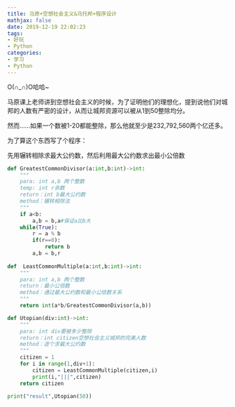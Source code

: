 ```yaml
---
title: 马原+空想社会主义&乌托邦+程序设计
mathjax: false
date: 2019-12-19 22:02:23
tags:
- 好玩
- Python
categories:
- 学习
- Python
---
```


O(∩_∩)O哈哈~

<!--more-->

马原课上老师讲到空想社会主义的时候，为了证明他们的理想化，提到说他们对城邦的人数有严密的设计，从而让城邦资源可以被从1到50整除均分。

然而……如果一个数被1-20都能整除，那么他就至少是232,792,560两个亿还多。

为了算这个东西写了个程序：

先用辗转相除求最大公约数，然后利用最大公约数求出最小公倍数

```python
def GreatestCommonDivisor(a:int,b:int)->int:
    """
    para: int a,b 两个整数
    temp: int r余数
    return：int b最大公约数
    method：辗转相除法
    """
    if a<b:
        a,b = b,a#保证a比b大
    while(True):
        r = a % b
        if(r==0):
            return b
        a,b = b,r
        
def  LeastCommonMultiple(a:int,b:int)->int:
    """
    para: int a,b 两个整数
    return：最小公倍数
    method：通过最大公约数和最小公倍数关系
    """
    return int(a*b/GreatestCommonDivisor(a,b))

def Utopian(div:int)->int:
    """
    para: int div要被多少整除
    return：int citizen空想社会主义城邦的完美人数
    method：逐个求最大公约数
    """
    citizen = 1
    for i in range(1,div+1):
        citizen = LeastCommonMultiple(citizen,i)
        print(i,"|||",citizen)
    return citizen

print("result",Utopian(50))
```



